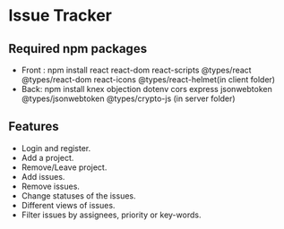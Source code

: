 ﻿# Issue Tracker
## Required npm packages
- Front : npm install react react-dom react-scripts @types/react @types/react-dom react-icons @types/react-helmet(in client folder)
- Back: npm install knex objection dotenv cors express jsonwebtoken @types/jsonwebtoken @types/crypto-js (in server folder)
## Features 
- Login and register.
- Add a project.
- Remove/Leave project.
- Add issues.
- Remove issues.
- Change statuses of the issues.
- Different views of issues.
- Filter issues by assignees, priority or key-words.
